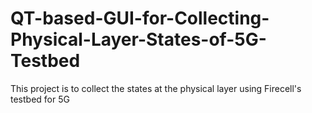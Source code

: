 # QT-based-GUI-for-Collecting-Physical-Layer-States-of-5G-Testbed
This project is to collect the states at the physical layer using Firecell's testbed for 5G 
